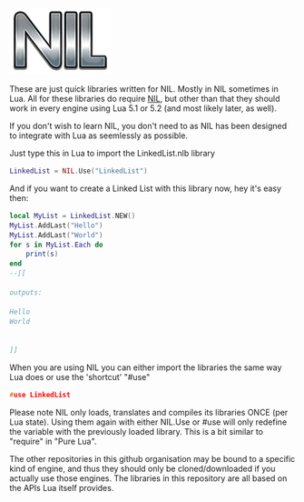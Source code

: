 [![NIL isn't Lua](https://raw.githubusercontent.com/jpbubble/NIL-isn-t-Lua/master/NIL.png)](https://github.com/libs4nil/general)

These are just quick libraries written for NIL. Mostly in NIL sometimes in Lua.
All for these libraries do require [NIL](https://raw.githubusercontent.com/jpbubble/NIL-isn-t-Lua/master/NIL.png), but other than that they should work in every engine using Lua 5.1 or 5.2 (and most likely later, as well).

If you don't wish to learn NIL, you don't need to as NIL has been designed to integrate with Lua as seemlessly as possible.

Just type this in Lua to import the LinkedList.nlb library
~~~Lua
LinkedList = NIL.Use("LinkedList")
~~~

And if you want to create a Linked List with this library now, hey it's easy then:
~~~Lua
local MyList = LinkedList.NEW()
MyList.AddLast("Hello")
MyList.AddLast("World")
for s in MyList.Each do
    print(s)
end
--[[

outputs:

Hello
World


]]
~~~


When you are using NIL you can either import the libraries the same way Lua does or use the 'shortcut' "#use"
~~~C
#use LinkedList
~~~



Please note NIL only loads, translates and compiles its libraries ONCE (per Lua state). Using them again with either NIL.Use or #use will only redefine the variable with the previously loaded library. This is a bit similar to 
"require" in "Pure Lua".


The other repositories in this github organisation may be bound to a specific kind of engine, and thus they should only be cloned/downloaded if you actually use those engines. The libraries in this repository are all based on the 
APIs Lua itself provides.


